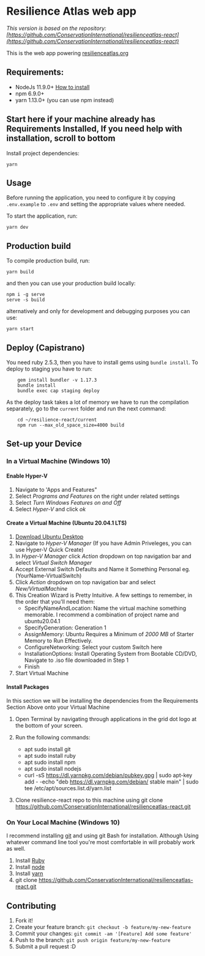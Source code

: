 # Resilience Atlas web app

*This version is based on the repository: [https://github.com/ConservationInternational/resilienceatlas-react](https://github.com/ConservationInternational/resilienceatlas-react)*

This is the web app powering
[resilienceatlas.org](http://www.resilienceatlas.org)


## Requirements:

- NodeJs 11.9.0+ [How to install](https://nodejs.org/download/)
- npm 6.9.0+
- yarn 1.13.0+ (you can use npm instead)

## Start here if your machine already has Requirements Installed, If you need help with installation, scroll to bottom
Install project dependencies:

    yarn

## Usage

Before running the application, you need to configure it by copying `.env.example` to `.env` and setting the appropriate values where needed.

To start the application, run:

    yarn dev

## Production build

To compile production build, run:

    yarn build

and then you can use your production build locally:

    npm i -g serve
    serve -s build

alternatively and only for development and debugging purposes you can use:

```
yarn start
```

## Deploy (Capistrano)

You need ruby 2.5.3, then you have to install gems using `bundle install`. To deploy to staging you have to run:

```
	gem install bundler -v 1.17.3
	bundle install
    bundle exec cap staging deploy
```

As the deploy task takes a lot of memory we have to run the compilation separately, go to the `current` folder and run the next command:

```
	cd ~/resilience-react/current
	npm run --max_old_space_size=4000 build
```
## Set-up your Device

### In a Virtual Machine (Windows 10)

#### Enable Hyper-V
1) Navigate to 'Apps and Features"
2) Select *Programs and Features* on the right under related settings
3) Select *Turn Windows Features on and Off*
4) Select *Hyper-V* and click *ok*

#### Create a Virtual Machine (Ubuntu 20.04.1 LTS)
1) [Download Ubuntu Desktop](https://ubuntu.com/download/desktop)
2) Navigate to *Hyper-V Manager* (If you have Admin Priveleges, you can use Hyper-V Quick Create)
3) In *Hyper-V Manager* click *Action* dropdown on top navigation bar and select *Virtual Switch Manager*
4) Accept External Switch Defaults and Name it Something Personal eg. (YourName-VirtualSwitch)
5) Click *Action* dropdown on top navigation bar and select *New/VirtualMachine*
6) This Creation Wizard is Pretty Intuitive. A few settings to remember, in the order that you'll need them:
	- SpecifyNameAndLocation: Name the virtual machine something memorable. I recommend a combination of project name and ubuntu20.04.1
	- SpecifyGeneration: Generation 1
	- AssignMemory: Ubuntu Requires a Minimum of *2000 MB* of Starter Memory to Run Effectively.
	- ConfigureNetworking: Select your custom Switch here
	- InstallationOptions: Install Operating System from Bootable CD/DVD, Navigate to .iso file downloaded in Step 1
	- Finish
7) Start Virtual Machine

#### Install Packages

In this section we will be installing the dependencies from the Requirements Section Above onto your Virtual Machine
1) Open Terminal by navigating through applications in the grid dot logo at the bottom of your screen.
2) Run the following commands:
	- apt sudo install git
	- apt sudo install ruby
	- apt sudo install npm
	- apt sudo install nodejs
	- curl -sS https://dl.yarnpkg.com/debian/pubkey.gpg | sudo apt-key add -
	-echo "deb https://dl.yarnpkg.com/debian/ stable main" | sudo tee /etc/apt/sources.list.d/yarn.list

3) Clone resilience-react repo to this machine using
  git clone https://github.com/ConservationInternational/resilienceatlas-react.git

### On Your Local Machine (Windows 10)

I recommend installing [git](https://git-scm.com/book/en/v2/Getting-Started-Installing-Git) and using git Bash for installation. Although Using whatever command line tool you're most comfortable in will probably work as well.

1) Install [Ruby](ruby-lang.org/en/documentation/installation)
2) Install [node](nodejs.org/en/download)
3) Install [yarn](classic.yarnpkg.com/en/docs/install/#windows-stable)
4) git clone https://github.com/ConservationInternational/resilienceatlas-react.git


## Contributing

1. Fork it!
2. Create your feature branch: `git checkout -b feature/my-new-feature`
3. Commit your changes: `git commit -am '[Feature] Add some feature'`
4. Push to the branch: `git push origin feature/my-new-feature`
5. Submit a pull request :D

